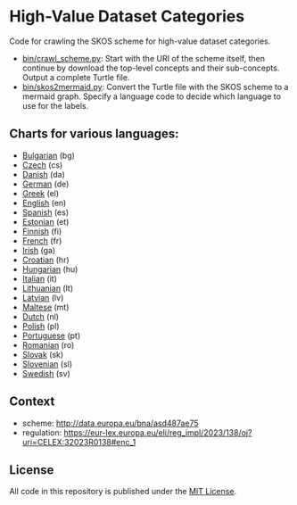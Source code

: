 # High-Value Dataset Categories

Code for crawling the SKOS scheme for high-value dataset categories.

- [bin/crawl_scheme.py](bin/crawl_scheme.py): Start with the URI of the scheme itself, then continue by download the top-level concepts and their sub-concepts. Output a complete Turtle file.
- [bin/skos2mermaid.py](bin/skos2mermaid.py): Convert the Turtle file with the SKOS scheme to a mermaid graph. Specify a language code to decide which language to use for the labels.

## Charts for various languages:

* [Bulgarian](charts/hvd_scheme_bg.md) (bg)
* [Czech](charts/hvd_scheme_cs.md) (cs)
* [Danish](charts/hvd_scheme_da.md) (da)
* [German](charts/hvd_scheme_de.md) (de)
* [Greek](charts/hvd_scheme_el.md) (el)
* [English](charts/hvd_scheme_en.md) (en)
* [Spanish](charts/hvd_scheme_es.md) (es)
* [Estonian](charts/hvd_scheme_et.md) (et)
* [Finnish](charts/hvd_scheme_fi.md) (fi)
* [French](charts/hvd_scheme_fr.md) (fr)
* [Irish](charts/hvd_scheme_ga.md) (ga)
* [Croatian](charts/hvd_scheme_hr.md) (hr)
* [Hungarian](charts/hvd_scheme_hu.md) (hu)
* [Italian](charts/hvd_scheme_it.md) (it)
* [Lithuanian](charts/hvd_scheme_lt.md) (lt)
* [Latvian](charts/hvd_scheme_lv.md) (lv)
* [Maltese](charts/hvd_scheme_mt.md) (mt)
* [Dutch](charts/hvd_scheme_nl.md) (nl)
* [Polish](charts/hvd_scheme_pl.md) (pl)
* [Portuguese](charts/hvd_scheme_pt.md) (pt)
* [Romanian](charts/hvd_scheme_ro.md) (ro)
* [Slovak](charts/hvd_scheme_sk.md) (sk)
* [Slovenian](charts/hvd_scheme_sl.md) (sl)
* [Swedish](charts/hvd_scheme_sv.md) (sv)

## Context

* scheme: http://data.europa.eu/bna/asd487ae75
* regulation: https://eur-lex.europa.eu/eli/reg_impl/2023/138/oj?uri=CELEX:32023R0138#enc_1

## License

All code in this repository is published under the [MIT License](License).

